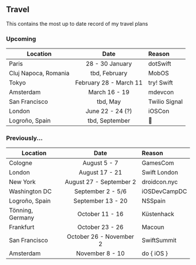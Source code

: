 ## Travel

This contains the most up to date record of my travel plans

### Upcoming

| Location        | Date           | Reason  |
| --------------- |:--------------:| :-------|
| Paris | 28 - 30 January | dotSwift |
| Cluj Napoca, Romania | tbd, February | MobOS |
| Tokyo | February 28 - March 11 | try! Swift |
| Amsterdam | March 16 - 19 | mdevcon |
| San Francisco | tbd, May | Twilio Signal |
| London | June 22 - 24 (?) | iOSCon |
| Logroño, Spain | tbd, September | 🍷 |

### Previously...

| Location        | Date           | Reason  |
| --------------- |:--------------:| :-------|
| Cologne | August 5 - 7 | GamesCom |
| London     | August 17 - 21 | Swift London |
| New York | August 27 - September 2 | droidcon.nyc |
| Washington DC | September 2 - 5/6 | iOSDevCampDC |
| Logroño, Spain | September 13 - 20 | NSSpain |
| Tönning, Germany | October 11 - 16 | Küstenhack |
| Frankfurt | October 23 - 26 | Macoun |
| San Francisco | October 26 - November 2 | SwiftSummit |
| Amsterdam | November 8 - 10 | do { iOS } |
